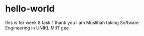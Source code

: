 # hello-world
this is for week 8 task 1
thank you
I am Muslihah taking Software Engineering in UNIKL MIIT
gee
